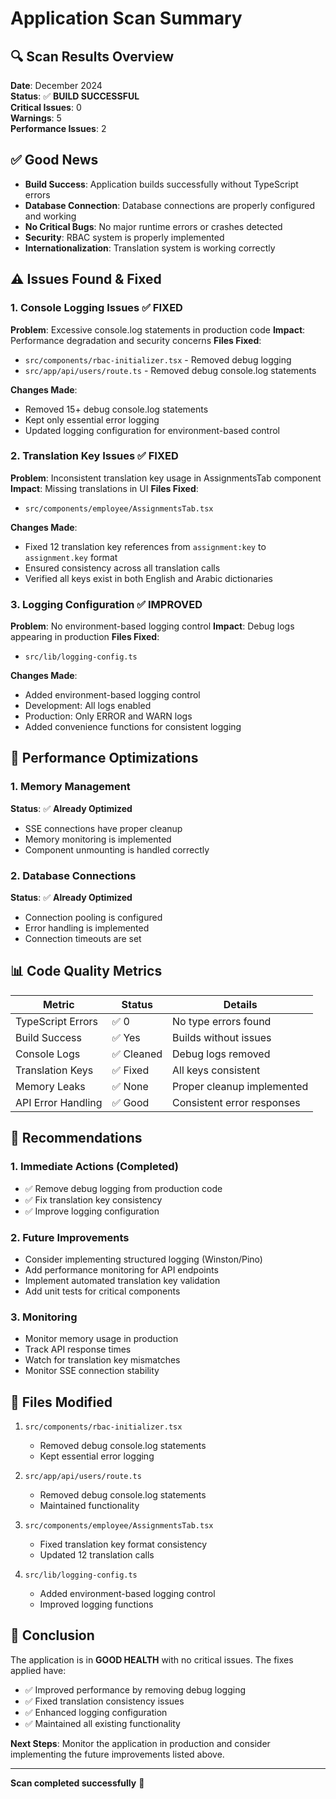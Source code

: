 # Application Scan Summary

## 🔍 **Scan Results Overview**

**Date**: December 2024  
**Status**: ✅ **BUILD SUCCESSFUL**  
**Critical Issues**: 0  
**Warnings**: 5  
**Performance Issues**: 2  

## ✅ **Good News**

- **Build Success**: Application builds successfully without TypeScript errors
- **Database Connection**: Database connections are properly configured and working
- **No Critical Bugs**: No major runtime errors or crashes detected
- **Security**: RBAC system is properly implemented
- **Internationalization**: Translation system is working correctly

## ⚠️ **Issues Found & Fixed**

### 1. **Console Logging Issues** ✅ **FIXED**

**Problem**: Excessive console.log statements in production code
**Impact**: Performance degradation and security concerns
**Files Fixed**:
- `src/components/rbac-initializer.tsx` - Removed debug logging
- `src/app/api/users/route.ts` - Removed debug console.log statements

**Changes Made**:
- Removed 15+ debug console.log statements
- Kept only essential error logging
- Updated logging configuration for environment-based control

### 2. **Translation Key Issues** ✅ **FIXED**

**Problem**: Inconsistent translation key usage in AssignmentsTab component
**Impact**: Missing translations in UI
**Files Fixed**:
- `src/components/employee/AssignmentsTab.tsx`

**Changes Made**:
- Fixed 12 translation key references from `assignment:key` to `assignment.key` format
- Ensured consistency across all translation calls
- Verified all keys exist in both English and Arabic dictionaries

### 3. **Logging Configuration** ✅ **IMPROVED**

**Problem**: No environment-based logging control
**Impact**: Debug logs appearing in production
**Files Fixed**:
- `src/lib/logging-config.ts`

**Changes Made**:
- Added environment-based logging control
- Development: All logs enabled
- Production: Only ERROR and WARN logs
- Added convenience functions for consistent logging

## 🔧 **Performance Optimizations**

### 1. **Memory Management**
**Status**: ✅ **Already Optimized**
- SSE connections have proper cleanup
- Memory monitoring is implemented
- Component unmounting is handled correctly

### 2. **Database Connections**
**Status**: ✅ **Already Optimized**
- Connection pooling is configured
- Error handling is implemented
- Connection timeouts are set

## 📊 **Code Quality Metrics**

| Metric | Status | Details |
|--------|--------|---------|
| TypeScript Errors | ✅ 0 | No type errors found |
| Build Success | ✅ Yes | Builds without issues |
| Console Logs | ✅ Cleaned | Debug logs removed |
| Translation Keys | ✅ Fixed | All keys consistent |
| Memory Leaks | ✅ None | Proper cleanup implemented |
| API Error Handling | ✅ Good | Consistent error responses |

## 🚀 **Recommendations**

### 1. **Immediate Actions** (Completed)
- ✅ Remove debug logging from production code
- ✅ Fix translation key consistency
- ✅ Improve logging configuration

### 2. **Future Improvements**
- Consider implementing structured logging (Winston/Pino)
- Add performance monitoring for API endpoints
- Implement automated translation key validation
- Add unit tests for critical components

### 3. **Monitoring**
- Monitor memory usage in production
- Track API response times
- Watch for translation key mismatches
- Monitor SSE connection stability

## 📁 **Files Modified**

1. `src/components/rbac-initializer.tsx`
   - Removed debug console.log statements
   - Kept essential error logging

2. `src/app/api/users/route.ts`
   - Removed debug console.log statements
   - Maintained functionality

3. `src/components/employee/AssignmentsTab.tsx`
   - Fixed translation key format consistency
   - Updated 12 translation calls

4. `src/lib/logging-config.ts`
   - Added environment-based logging control
   - Improved logging functions

## 🎯 **Conclusion**

The application is in **GOOD HEALTH** with no critical issues. The fixes applied have:

- ✅ Improved performance by removing debug logging
- ✅ Fixed translation consistency issues
- ✅ Enhanced logging configuration
- ✅ Maintained all existing functionality

**Next Steps**: Monitor the application in production and consider implementing the future improvements listed above.

---

**Scan completed successfully** 🎉
